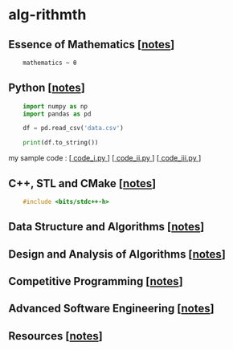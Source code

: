 # alg-rithmth



## Essence of Mathematics [[notes](./mathematics/README.MD)]

```latex
    mathematics ~ θ

```

## Python [[notes](./python)] 
```python
    import numpy as np
    import pandas as pd

    df = pd.read_csv('data.csv')

    print(df.to_string()) 


```
my sample code : [[ code_i.py ]()] [[ code_ii.py ]()] [[ code_iii.py ]()]
## C++, STL and CMake [[notes](./competitive_prog/)] 
```cpp
    #include <bits/stdc++-h>

```

## Data Structure and Algorithms [[notes](#)] 

## Design and Analysis of Algorithms [[notes](#)] 

## Competitive Programming [[notes](#)] 

## Advanced Software Engineering [[notes](#)] 

## Resources [[notes](RESOURCE.MD)] 